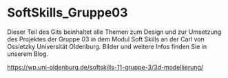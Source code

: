 # SoftSkills_Gruppe03

Dieser Teil des Gits beinhaltet alle Themen zum Design und zur Umsetzung des Projektes der Gruppe 03 in dem Modul Soft Skills an der Carl von Ossietzky Universität Oldenburg.
Bilder und weitere Infos finden Sie in unserem Blog.

https://wp.uni-oldenburg.de/softskills-11-gruppe-3/3d-modellierung/

